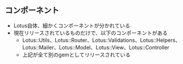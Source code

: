 
## コンポーネント

* Lotus自体、細かくコンポーネントが分かれている
* 現在リリースされているものだけで、以下のコンポーネントがある
  * Lotus::Utils、Lotus::Router、Lotus::Validations、Lotus::Helpers、Lotus::Mailer、Lotus::Model、Lotus::View、Lotus::Controller
  * 上記が全て別のgemとしてリリースされている
